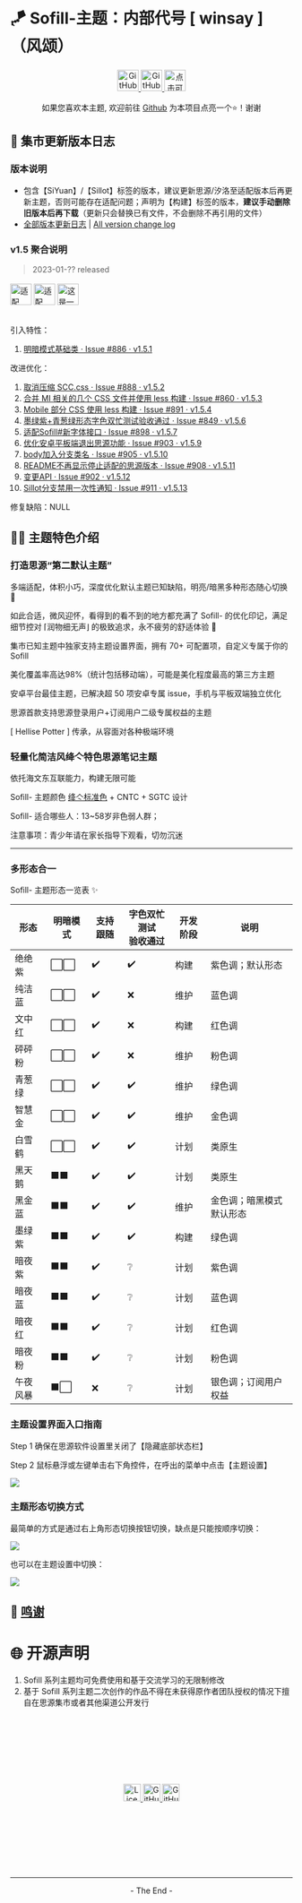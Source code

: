 # 🪁 Sofill-主题：内部代号 [ winsay ]（风颂）

<p align="center">
    <a href="https://github.com/Hi-Windom/winsay/releases">
    <img alt="GitHub release (latest by date including pre-releases)" title="github上的最新版本" src="https://img.shields.io/github/v/release/Hi-Windom/winsay?include_prereleases&logo=GitHub"  style="cursor:pointer;height: 38px;margin: 5px auto;">
    <img alt="GitHub (Pre-)Release Date" title="github上最新版本的发布日期" src="https://img.shields.io/github/release-date-pre/Hi-Windom/winsay?logo=GitHub" style="cursor:pointer;height: 38px;margin: 5px auto;">
    </a>
    <a href="tencent://AddContact/?fromId=45&fromSubId=1&subcmd=all&uin=694357845&website=www.oicqzone.com"><img title="点击可添加QQ好友" src="https://img.shields.io/badge/QQ-694357845-blue?logo=Tencent QQ" style="cursor:pointer;height: 38px;margin: 5px auto;"></a>
</p>

<p align="center">如果您喜欢本主题, 欢迎前往 <a href="https://github.com/Hi-Windom/winsay">Github</a> 为本项目点亮一个⭐！谢谢</p>

## 📜 集市更新版本日志

### 版本说明

* 包含【SiYuan】/【Sillot】标签的版本，建议更新思源/汐洛至适配版本后再更新主题，否则可能存在适配问题；声明为【构建】标签的版本，**建议手动删除旧版本后再下载**（更新只会替换已有文件，不会删除不再引用的文件）
* [全部版本更新日志](https://gitee.com/soltus/Sofill/blob/main/CHANGELOG/winsay.md)  |  [All version change log](https://github.com/Hi-Windom/Sofill/blob/main/CHANGELOG/winsay.md)

### v1.5 聚合说明

> 2023-01-?? released

<p>
<img src="https://img.shields.io/badge/Sillot-0.1-pink" alt="适配 Sillot v0.1" title="建议先更新汐洛版本" style="cursor:pointer;height: 38px;margin: 3px auto;"/>
<img src="https://img.shields.io/badge/SiYuan-2.6.2-green" alt="适配 SiYuan v2.6.2" title="建议先更新思源版本" style="cursor:pointer;height: 38px;margin: 3px auto;"/>
<img src="https://img.shields.io/badge/-%E6%9E%84%E5%BB%BA-yellow" alt="这是一个构建版本" title="建议手动删除旧版本后再下载，而不是直接更新" style="cursor:pointer;height: 38px;margin: 3px auto;"/> <br>
<img src="https://img.shields.io/badge/Android-PASS-green?logo=Android" title="" style="margin: 3px auto;"/>
<img src="https://img.shields.io/badge/Windows 11-PASS-green?logo=Windows 11" title="" style="margin: 3px auto;"/>
<img src="https://img.shields.io/badge/Docker-PASS-green?logo=Docker" title="" style="margin: 3px auto;"/>
</p>

引入特性：

1. [明暗模式基础类 · Issue #886 · v1.5.1](https://github.com/Hi-Windom/winsay/issues/886)

改进优化：

1. [取消压缩 SCC.css · Issue #888 · v1.5.2](https://github.com/Hi-Windom/winsay/issues/888)
2. [合并 MI 相关的几个 CSS 文件并使用 less 构建 · Issue #860 · v1.5.3](https://github.com/Hi-Windom/winsay/issues/860)
3. [Mobile 部分 CSS 使用 less 构建 · Issue #891 · v1.5.4](https://github.com/Hi-Windom/winsay/issues/891)
4. [墨绿紫+青葱绿形态字色双忙测试验收通过 · Issue #849 · v1.5.6](https://github.com/Hi-Windom/winsay/issues/849)
5. [适配Sofill#新字体接口 · Issue #898 · v1.5.7](https://github.com/Hi-Windom/winsay/issues/898)
6. [优化安卓平板端退出思源功能 · Issue #903 · v1.5.9](https://github.com/Hi-Windom/winsay/issues/903)
7. [body加入分支类名 · Issue #905 · v1.5.10](https://github.com/Hi-Windom/winsay/issues/905)
8. [README不再显示停止适配的思源版本 · Issue #908 · v1.5.11](https://github.com/Hi-Windom/winsay/issues/908)
9. [变更API · Issue #902 · v1.5.12](https://github.com/Hi-Windom/winsay/issues/902)
10. [Sillot分支禁用一次性通知 · Issue #911 · v1.5.13](https://github.com/Hi-Windom/winsay/issues/911)

修复缺陷：NULL

## 🏳️‍🌈 主题特色介绍

### 打造思源“第二默认主题”

多端适配，体积小巧，深度优化默认主题已知缺陷，明亮/暗黑多种形态随心切换 🎨

如此合适，微风迎怀，看得到的看不到的地方都充满了 Sofill- 的优化印记，满足细节控对 ⌈润物细无声⌋ 的极致追求，永不疲劳的舒适体验 🎡

集市已知主题中独家支持主题设置界面，拥有 70+ 可配置项，自定义专属于你的 Sofill

美化覆盖率高达98%（统计包括移动端），可能是美化程度最高的第三方主题

安卓平台最佳主题，已解决超 50 项安卓专属 issue，手机与平板双端独立优化

思源首款支持思源登录用户+订阅用户二级专属权益的主题

[ Hellise Potter ] 传承，从容面对各种极端环境

### 轻量化简洁风绛亽特色思源笔记主题

依托海文东互联能力，构建无限可能

Sofill- 主题颜色 [绛亽标准色](https://github.com/Hi-Windom/Sofill/wiki/Sofill-%E7%B3%BB%E5%88%97%E4%B8%BB%E9%A2%98%E9%80%9A%E7%94%A8%E6%A0%87%E5%87%86%E8%89%B2) + CNTC + SGTC 设计

Sofill- 适合哪些人：13~58岁非色弱人群；

注意事项：青少年请在家长指导下观看，切勿沉迷

---

### 多形态合一

Sofill- 主题形态一览表 ✨

| 形态     | 明暗模式 | 支持跟随 | 字色双忙测试<br />验收通过 | 开发阶段 | 说明                     |
| -------- | -------- | -------- | -------------------------- | -------- | ------------------------ |
| 绝绝紫   | ⬜⬜     | ✔️     | ✔️                       | 构建     | 紫色调；默认形态         |
| 纯洁蓝   | ⬜⬜     | ✔️     | ❌                         | 维护     | 蓝色调                   |
| 文中红   | ⬜⬜     | ✔️     | ❌                         | 构建     | 红色调                   |
| 砰砰粉   | ⬜⬜     | ✔️     | ❌                         | 维护     | 粉色调                   |
| 青葱绿   | ⬜⬜     | ✔️     | ✔️                       | 维护     | 绿色调                   |
| 智慧金   | ⬜⬜     | ✔️     | ✔️                       | 维护     | 金色调                   |
| 白雪鹤   | ⬜⬜     | ✔️     | ✔️                       | 计划     | 类原生                   |
| 黑天鹅   | ⬛⬛     | ✔️     | ✔️                       | 计划     | 类原生                   |
| 黑金蓝   | ⬛⬛     | ✔️     | ✔️                       | 维护     | 金色调；暗黑模式默认形态 |
| 墨绿紫   | ⬛⬛     | ✔️     | ✔️                       | 构建     | 绿色调                   |
| 暗夜紫   | ⬛⬛     | ✔️     | ❔                         | 计划     | 紫色调                   |
| 暗夜蓝   | ⬛⬛     | ✔️     | ❔                         | 计划     | 蓝色调                   |
| 暗夜红   | ⬛⬛     | ✔️     | ❔                         | 计划     | 红色调                   |
| 暗夜粉   | ⬛⬛     | ✔️     | ❔                         | 计划     | 粉色调                   |
| 午夜风暴 | ⬛⬜     | ❌       | ❔                         | 计划     | 银色调；订阅用户权益     |

### 主题设置界面入口指南

Step 1 确保在思源软件设置里关闭了【隐藏底部状态栏】

Step 2 鼠标悬浮或左键单击右下角控件，在呼出的菜单中点击【主题设置】

<img src="https://b3logfile.com/siyuan/1662398123089/assets/image-20221130191023-ml78khi.png"/>

### 主题形态切换方式

最简单的方式是通过右上角形态切换按钮切换，缺点是只能按顺序切换：

<img src="https://b3logfile.com/siyuan/1662398123089/assets/image-20230101182817-kpxb91q.png"/>

也可以在主题设置中切换：

<img src="https://b3logfile.com/siyuan/1662398123089/assets/image-20230101182746-lnyr798.png"/>

## 🎈 [鸣谢](https://github.com/Hi-Windom/Sofill/blob/main/P%26L.md)

# 🌐 开源声明

1. Sofill 系列主题均可免费使用和基于交流学习的无限制修改
2. 基于 Sofill 系列主题二次创作的作品不得在未获得原作者团队授权的情况下擅自在思源集市或者其他渠道公开发行

<p align="center" style="margin: 131px auto;">
    <img src="https://img.shields.io/github/license/Hi-Windom/winsay?logo=GitHub" alt="License" style="cursor:pointer;height: 31px;margin: 5px auto;"><a href="https://github.com/Hi-Windom/winsay/issues?q=is%3Aopen+is%3Aissue">
    <img alt="GitHub open issues" src="https://img.shields.io/github/issues-raw/Hi-Windom/winsay?logo=GitHub" style="cursor:pointer;height: 31px;margin: 5px auto;"/>
    </a><a href="https://github.com/Hi-Windom/winsay/issues?q=is%3Aissue+is%3Aclosed">
    <img alt="GitHub closed issues" src="https://img.shields.io/github/issues-closed-raw/Hi-Windom/winsay?logo=GitHub" style="cursor:pointer;height: 31px;margin: 5px auto;">
    </a>
</p>

---

<p style="text-align:center">- The End -</p>
